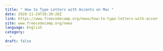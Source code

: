 ```yaml
---
title: " How to Type Letters with Accents on Mac "
date: 2020-11-24T10:30:28Z
link: https://www.freecodecamp.org/news/how-to-type-letters-with-accents-on-mac/?utm_medium=RSS&utm_source=news.12bit.vn
site: www.freecodecamp.org/news
language: English
category:
  -   
draft: false
---
```

